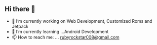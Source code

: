 ## Hi there 👋

- 🔭 I’m currently working on Web Development, Customized Roms and Jetpack
- 🌱 I’m currently learning ...Android Development
- 📫 How to reach me: ... rubyrockstar008@gmail.com


